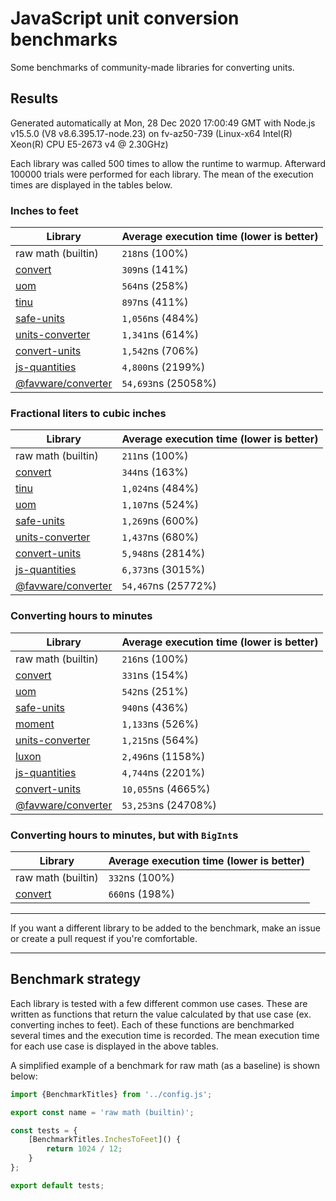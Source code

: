 # JavaScript unit conversion benchmarks

Some benchmarks of community-made libraries for converting units.

## Results

<!-- beginblock(results) -->

Generated automatically at Mon, 28 Dec 2020 17:00:49 GMT with Node.js v15.5.0 (V8 v8.6.395.17-node.23) on fv-az50-739 (Linux-x64 Intel(R) Xeon(R) CPU E5-2673 v4 @ 2.30GHz)

Each library was called 500 times to allow the runtime to warmup.
Afterward 100000 trials were performed for each library.
The mean of the execution times are displayed in the tables below.

### Inches to feet

| Library                                                            | Average execution time (lower is better) |
| ------------------------------------------------------------------ | ---------------------------------------- |
| raw math (builtin)                                                 | `218`ns (100%)                           |
| [convert](https://npmjs.com/package/convert)                       | `309`ns (141%)                           |
| [uom](https://npmjs.com/package/uom)                               | `564`ns (258%)                           |
| [tinu](https://npmjs.com/package/tinu)                             | `897`ns (411%)                           |
| [safe-units](https://npmjs.com/package/safe-units)                 | `1,056`ns (484%)                         |
| [units-converter](https://npmjs.com/package/units-converter)       | `1,341`ns (614%)                         |
| [convert-units](https://npmjs.com/package/convert-units)           | `1,542`ns (706%)                         |
| [js-quantities](https://npmjs.com/package/js-quantities)           | `4,800`ns (2199%)                        |
| [@favware/converter](https://npmjs.com/package/@favware/converter) | `54,693`ns (25058%)                      |

### Fractional liters to cubic inches

| Library                                                            | Average execution time (lower is better) |
| ------------------------------------------------------------------ | ---------------------------------------- |
| raw math (builtin)                                                 | `211`ns (100%)                           |
| [convert](https://npmjs.com/package/convert)                       | `344`ns (163%)                           |
| [tinu](https://npmjs.com/package/tinu)                             | `1,024`ns (484%)                         |
| [uom](https://npmjs.com/package/uom)                               | `1,107`ns (524%)                         |
| [safe-units](https://npmjs.com/package/safe-units)                 | `1,269`ns (600%)                         |
| [units-converter](https://npmjs.com/package/units-converter)       | `1,437`ns (680%)                         |
| [convert-units](https://npmjs.com/package/convert-units)           | `5,948`ns (2814%)                        |
| [js-quantities](https://npmjs.com/package/js-quantities)           | `6,373`ns (3015%)                        |
| [@favware/converter](https://npmjs.com/package/@favware/converter) | `54,467`ns (25772%)                      |

### Converting hours to minutes

| Library                                                            | Average execution time (lower is better) |
| ------------------------------------------------------------------ | ---------------------------------------- |
| raw math (builtin)                                                 | `216`ns (100%)                           |
| [convert](https://npmjs.com/package/convert)                       | `331`ns (154%)                           |
| [uom](https://npmjs.com/package/uom)                               | `542`ns (251%)                           |
| [safe-units](https://npmjs.com/package/safe-units)                 | `940`ns (436%)                           |
| [moment](https://npmjs.com/package/moment)                         | `1,133`ns (526%)                         |
| [units-converter](https://npmjs.com/package/units-converter)       | `1,215`ns (564%)                         |
| [luxon](https://npmjs.com/package/luxon)                           | `2,496`ns (1158%)                        |
| [js-quantities](https://npmjs.com/package/js-quantities)           | `4,744`ns (2201%)                        |
| [convert-units](https://npmjs.com/package/convert-units)           | `10,055`ns (4665%)                       |
| [@favware/converter](https://npmjs.com/package/@favware/converter) | `53,253`ns (24708%)                      |

### Converting hours to minutes, but with `BigInt`s

| Library                                      | Average execution time (lower is better) |
| -------------------------------------------- | ---------------------------------------- |
| raw math (builtin)                           | `332`ns (100%)                           |
| [convert](https://npmjs.com/package/convert) | `660`ns (198%)                           |

<!-- endblock(results) -->

---

If you want a different library to be added to the benchmark, make an issue or create a pull request if you're comfortable.

---

## Benchmark strategy

Each library is tested with a few different common use cases.
These are written as functions that return the value calculated by that use case (ex. converting inches to feet).
Each of these functions are benchmarked several times and the execution time is recorded.
The mean execution time for each use case is displayed in the above tables.

A simplified example of a benchmark for raw math (as a baseline) is shown below:

```js
import {BenchmarkTitles} from '../config.js';

export const name = 'raw math (builtin)';

const tests = {
	[BenchmarkTitles.InchesToFeet]() {
		return 1024 / 12;
	}
};

export default tests;
```
